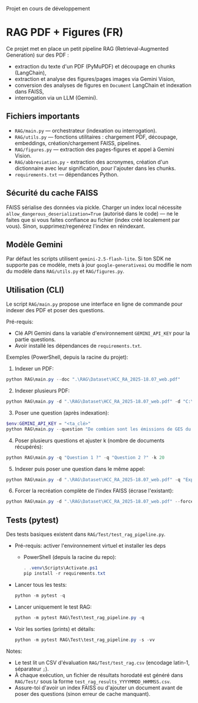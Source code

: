 Projet en cours de développement

# RAG PDF + Figures (FR)

Ce projet met en place un petit pipeline RAG (Retrieval-Augmented Generation) sur des PDF :

- extraction du texte d'un PDF (PyMuPDF) et découpage en chunks (LangChain),
- extraction et analyse des figures/pages images via Gemini Vision,
- conversion des analyses de figures en `Document` LangChain et indexation dans FAISS,
- interrogation via un LLM (Gemini).

## Fichiers importants
- `RAG/main.py` — orchestrateur (indexation ou interrogation).
- `RAG/utils.py` — fonctions utilitaires : chargement PDF, découpage, embeddings, création/chargement FAISS, pipelines.
- `RAG/figures.py` — extraction des pages-figures et appel à Gemini Vision.
- `RAG/abbreviation.py` - extraction des acronymes, création d'un dictionnaire avec leur signification, pour l'ajouter dans les chunks.
- `requirements.txt` — dépendances Python.

## Sécurité du cache FAISS
FAISS sérialise des données via pickle. Charger un index local nécessite `allow_dangerous_deserialization=True` (autorisé dans le code) — ne le faites que si vous faites confiance au fichier (index créé localement par vous). Sinon, supprimez/regenérez l'index en réindexant.

## Modèle Gemini
Par défaut les scripts utilisent `gemini-2.5-flash-lite`. Si ton SDK ne supporte pas ce modèle, mets à jour `google-generativeai` ou modifie le nom du modèle dans `RAG/utils.py` et `RAG/figures.py`.

## Utilisation (CLI)

Le script `RAG/main.py` propose une interface en ligne de commande pour indexer des PDF et poser des questions.

Pré-requis:
- Clé API Gemini dans la variable d'environnement `GEMINI_API_KEY` pour la partie questions.
- Avoir installé les dépendances de `requirements.txt`.

Exemples (PowerShell, depuis la racine du projet):

1) Indexer un PDF:
```powershell
python RAG\main.py --doc ".\RAG\Dataset\HCC_RA_2025-18.07_web.pdf"
```

2) Indexer plusieurs PDF:
```powershell
python RAG\main.py -d ".\RAG\Dataset\HCC_RA_2025-18.07_web.pdf" -d "C:\\mon\\autre.pdf"
```

3) Poser une question (après indexation):
```powershell
$env:GEMINI_API_KEY = "<ta_clé>"
python RAG\main.py --question "De combien sont les émissions de GES du Royaume-Uni en 2024 ?"
```

4) Poser plusieurs questions et ajuster k (nombre de documents récupérés):
```powershell
python RAG\main.py -q "Question 1 ?" -q "Question 2 ?" -k 20
```

5) Indexer puis poser une question dans le même appel:
```powershell
python RAG\main.py -d ".\RAG\Dataset\HCC_RA_2025-18.07_web.pdf" -q "Explique la figure clé sur la page 101"
```

6) Forcer la recréation complète de l'index FAISS (écrase l'existant):
```powershell
python RAG\main.py -d ".\RAG\Dataset\HCC_RA_2025-18.07_web.pdf" --force-reindex
```
## Tests (pytest)

Des tests basiques existent dans `RAG/Test/test_rag_pipeline.py`.

- Pré-requis: activer l'environnement virtuel et installer les deps
	- PowerShell (depuis la racine du repo):
		```powershell
		. .venv\Scripts\Activate.ps1
		pip install -r requirements.txt
		```

- Lancer tous les tests:
	```powershell
	python -m pytest -q
	```

- Lancer uniquement le test RAG:
	```powershell
	python -m pytest RAG\Test\test_rag_pipeline.py -q
	```

- Voir les sorties (prints) et détails:
	```powershell
	python -m pytest RAG\Test\test_rag_pipeline.py -s -vv
	```

Notes:
- Le test lit un CSV d'évaluation `RAG/Test/test_rag.csv` (encodage latin-1, séparateur `;`).
- À chaque exécution, un fichier de résultats horodaté est généré dans `RAG/Test/` sous la forme `test_rag_results_YYYYMMDD_HHMMSS.csv`.
- Assure-toi d'avoir un index FAISS ou d'ajouter un document avant de poser des questions (sinon erreur de cache manquant).





